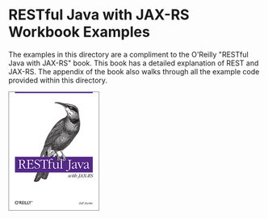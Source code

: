 RESTful Java with JAX-RS Workbook Examples
============================================
The examples in this directory are a compliment to the O'Reilly "RESTful Java with JAX-RS" book.  This book has
a detailed explanation of REST and JAX-RS.  The appendix of the book also walks through all the example code provided within
this directory.

![](cat.gif)

